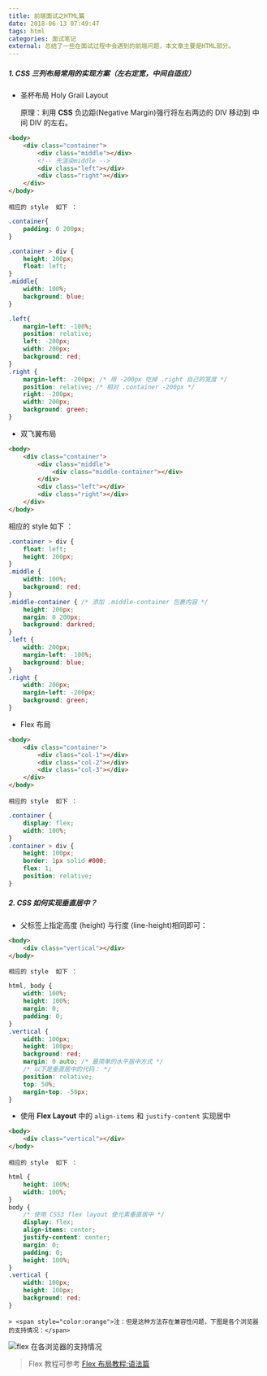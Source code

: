 ```yaml
---
title: 前端面试之HTML篇
date: 2018-06-13 07:49:47
tags: html
categories: 面试笔记
external: 总结了一些在面试过程中会遇到的前端问题，本文章主要是HTML部分。
---
```


##### 1. CSS 三列布局常用的实现方案（左右定宽，中间自适应）

* 圣杯布局 Holy Grail Layout
	
    原理：利用 **CSS** 负边距(Negative Margin)强行将左右两边的 DIV  移动到 中间  DIV  的左右。
```html
<body>
	<div class="container">
		<div class="middle"></div>
		<!-- 先渲染middle -->
		<div class="left"></div>
		<div class="right"></div>
	</div>
</body>
```

    相应的 style  如下 ：
```css
.container{
	padding: 0 200px;
}

.container > div {
	height: 200px;
	float: left;
}
.middle{
	width: 100%;
	background: blue;
}

.left{
	margin-left: -100%;
	position: relative;
	left: -200px;
	width: 200px;
	background: red;
}
.right {
	margin-left: -200px; /* 用 -200px 吃掉 .right 自己的宽度 */
	position: relative; /* 相对 .container -200px */
	right: -200px;
	width: 200px;
	background: green;
}
```

* 双飞翼布局
```html
<body>
    <div class="container">
        <div class="middle">
            <div class="middle-container"></div>
        </div>
        <div class="left"></div>
        <div class="right"></div>
    </div>
</body>
```
  相应的 style  如下 ：  
```css
.container > div {
    float: left;
    height: 200px;
}
.middle {
    width: 100%;
    background: red;
}
.middle-container { /* 添加 .middle-container 包裹内容 */
    height: 200px;
    margin: 0 200px;
    background: darkred;
}
.left {
    width: 200px;
    margin-left: -100%;
    background: blue;
}
.right {
    width: 200px;
    margin-left: -200px;
    background: green;
}
```

* Flex 布局
```html
<body>
    <div class="container">
        <div class="col-1"></div>
        <div class="col-2"></div>
        <div class="col-3"></div>
    </div>
</body>
```
    相应的 style  如下 ：
```css
.container {
    display: flex;
    width: 100%;
}
.container > div {
    height: 100px;
    border: 1px solid #000;
    flex: 1;
    position: relative;
}
```

##### 2. CSS 如何实现垂直居中？

* 父标签上指定高度 (height) 与行度 (line-height)相同即可：
```html
<body>
    <div class="vertical"></div>
</body>
```
    相应的 style  如下 ：
```css
html, body {
    width: 100%;
    height: 100%;
    margin: 0;
    padding: 0;
}
.vertical {
    width: 100px;
    height: 100px;
    background: red;
    margin: 0 auto; /* 最简单的水平居中方式 */
    /* 以下是垂直居中的代码： */
    position: relative;
    top: 50%;
    margin-top: -50px;
}
```

* 使用 **Flex Layout** 中的 `align-items` 和 `justify-content` 实现居中
```html
<body>
    <div class="vertical"></div>
</body>
```
    相应的 style  如下 ：
```css
html {
    height: 100%;
    width: 100%;
}
body {
    /* 使用 CSS3 flex layout 使元素垂直居中 */
    display: flex;
    align-items: center;
    justify-content: center;
    margin: 0;
    padding: 0;
    height: 100%;
}
.vertical {
    width: 100px;
    height: 100px;
    background: red;
}
```

    > <span style="color:orange">注：但是这种方法存在兼容性问题，下图是各个浏览器的支持情况：</span>

![flex 在各浏览器的支持情况](http://images.iamtaoxin.com/20160922210759487.png)


> Flex 教程可参考 [Flex 布局教程:语法篇](http://www.ruanyifeng.com/blog/2015/07/flex-grammar.html)
